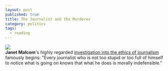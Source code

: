 ```yaml
---
layout: post
published: true
title: The Journalist and the Murderer
category: politics
tags: 
  - reading
---
```


![](http://pfauth.com/wp-content/uploads/2012/09/janet-malcom-the-journalist-and-the-murderer.jpg)<br>
**Janet Malcom**'s highly regarded <a href="https://stellar.mit.edu/S/course/21W/fa13/21W.737/courseMaterial/topics/topic9/readings/Journalist_and_the_Murderer_-_Pt._1/Journalist_and_the_Murderer_-_Pt._1.pdf">investigation into the ethics of journalism</a> famously begins: "Every journalist who is not too stupid or too full of himself to notice what is going on knows that what he does is morally indefensible."